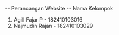-- Perancangan Website --
Nama Kelompok
1. Agill Fajar P - 182410103016
2. Najmudin Rajan - 182410103029
